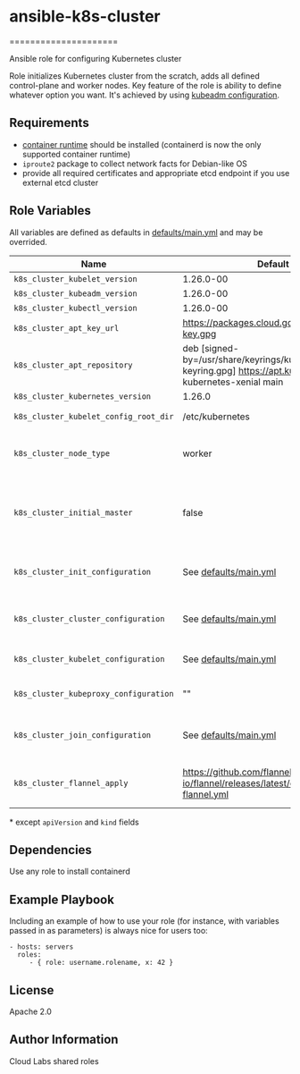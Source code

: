 # ansible-k8s-cluster
=====================

Ansible role for configuring Kubernetes cluster

Role initializes Kubernetes cluster from the scratch, adds all defined control-plane and worker nodes. Key feature of the role is ability to define whatever option you want. It's achieved by using [kubeadm configuration](https://kubernetes.io/docs/reference/config-api/kubeadm-config.v1beta3/).

Requirements
------------

- [container runtime](https://kubernetes.io/docs/setup/production-environment/container-runtimes/) should be installed (containerd is now the only supported container runtime)
- `iproute2` package to collect network facts for Debian-like OS
- provide all required certificates and appropriate etcd endpoint if you use external etcd cluster 

Role Variables
--------------

All variables are defined as defaults in [defaults/main.yml](defaults/main.yml) and may be overrided.

| Name           | Default value | Description                        |
| -------------- | ------------- | -----------------------------------|
|`k8s_cluster_kubelet_version`|1.26.0-00|kubelet version|
|`k8s_cluster_kubeadm_version`|1.26.0-00|kubeadm version|
|`k8s_cluster_kubectl_version`|1.26.0-00|kubectl version|
|`k8s_cluster_apt_key_url`|https://packages.cloud.google.com/apt/doc/apt-key.gpg||
|`k8s_cluster_apt_repository`|deb [signed-by=/usr/share/keyrings/kubernetes-archive-keyring.gpg] https://apt.kubernetes.io/ kubernetes-xenial main||
|`k8s_cluster_kubernetes_version`|1.26.0|Kubernetes version|
|`k8s_cluster_kubelet_config_root_dir`|/etc/kubernetes|Default kubelet configuration directory|
|`k8s_cluster_node_type`|worker|Default node type. If you need to init or join master, you should set this variable to 'master'|
|`k8s_cluster_initial_master`|false|This variable identifies initial master node to initialize cluster. It should be assigned to the only node with 'true' value|
|`k8s_cluster_init_configuration`|See [defaults/main.yml](defaults/main.yml)|Represents `kind: InitConfiguration` of the cluster in pure yaml format|
|`k8s_cluster_cluster_configuration`|See [defaults/main.yml](defaults/main.yml)|Represents `kind: ClusterConfiguration` of the cluster in pure yaml format|
|`k8s_cluster_kubelet_configuration`|See [defaults/main.yml](defaults/main.yml)|Represents `kind: KubeletConfiguration` in pure yaml format|
|`k8s_cluster_kubeproxy_configuration`|""|Represents `kind: KubeproxyConfiguration` in pure yaml format|
|`k8s_cluster_join_configuration`|See [defaults/main.yml](defaults/main.yml)|Represents `kind: JoinConfiguration` of the cluster in pure yaml format|
|`k8s_cluster_flannel_apply`|https://github.com/flannel-io/flannel/releases/latest/download/kube-flannel.yml|Flannel configuration. Will be removed or significantly changed in the future|

\* except `apiVersion` and `kind` fields

Dependencies
------------

Use any role to install containerd

Example Playbook
----------------

Including an example of how to use your role (for instance, with variables passed in as parameters) is always nice for users too:

    - hosts: servers
      roles:
         - { role: username.rolename, x: 42 }

License
-------

Apache 2.0

Author Information
------------------

Cloud Labs shared roles
